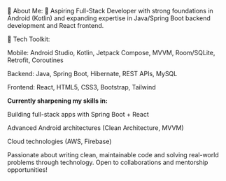 💫 About Me:
🚀 Aspiring Full-Stack Developer with strong foundations in Android (Kotlin) and expanding expertise in Java/Spring Boot backend development and React frontend.

🔧 Tech Toolkit:

Mobile: Android Studio, Kotlin, Jetpack Compose, MVVM, Room/SQLite, Retrofit, Coroutines

Backend: Java, Spring Boot, Hibernate, REST APIs, MySQL

Frontend: React, HTML5, CSS3, Bootstrap, Tailwind

**Currently sharpening my skills in:**

Building full-stack apps with Spring Boot + React

Advanced Android architectures (Clean Architecture, MVVM)

Cloud technologies (AWS, Firebase)

Passionate about writing clean, maintainable code and solving real-world problems through technology. Open to collaborations and mentorship opportunities!
